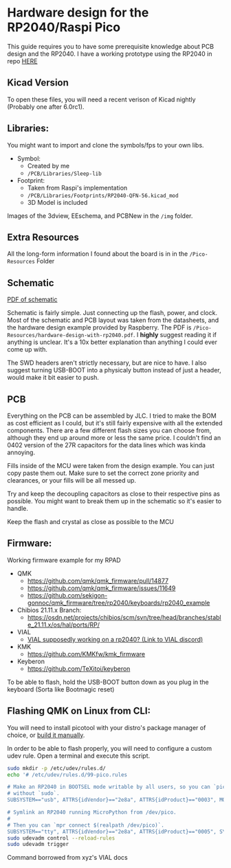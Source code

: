 # Hardware design for the RP2040/Raspi Pico

This guide requires you to have some prerequisite knowledge about PCB design and the RP2040. I have a working prototype using the RP2040 in repo [HERE](https://github.com/Sleepdealr/RPAD) 

## Kicad Version
To open these files, you will need a recent verison of Kicad nightly (Probably one after 6.0rc1).
## Libraries: 
You might want to import and clone the symbols/fps to your own libs.
- Symbol:
	- Created by me
	- `/PCB/Libraries/Sleep-lib`
- Footprint:
	-  Taken from Raspi's implementation
	- `/PCB/Libraries/Footprints/RP2040-QFN-56.kicad_mod`
	- 3D Model is included

Images of the 3dview, EEschema, and PCBNew in the `/img` folder.
## Extra Resources
All the long-form information I found about the board is in in the `/Pico-Resources` Folder

## Schematic 	 
[PDF of schematic](https://github.com/Sleepdealr/RP2040-designguide/blob/main/PCB/RP2040-Guide-Schematic.pdf)

Schematic is fairly simple. Just connecting up the flash, power, and clock. 
Most of the schematic and PCB layout was taken from the datasheets, and the hardware design example provided by Raspberry. The PDF is `/Pico-Resources/hardware-design-with-rp2040.pdf`.
I **highly** suggest reading it if anything is unclear. It's a 10x better explanation than anything I could ever come up with. 

The SWD headers aren't strictly necessary, but are nice to have. I also suggest turning USB-BOOT into a physicaly button instead of just a header, would make it bit easier to push.

## PCB
Everything on the PCB can be assembled by JLC. I tried to make the BOM as cost efficient as I could, but it's still fairly expensive with all the extended components. There are a few different flash sizes you can choose from, although they end up around more or less the same price. I couldn't find an 0402 version of the 27R capacitors for the data lines which was kinda annoying. 

Fills inside of the MCU were taken from the design example. You can just copy paste them out. Make sure to set the correct zone priority and clearances, or your fills will be all messed up.

Try and keep the decoupling capacitors as close to their respective pins as possible. You might want to break them up in the schematic so it's easier to handle.

Keep the flash and crystal as close as possible to the MCU



## Firmware:
Working firmware example for my RPAD
- QMK
	-	https://github.com/qmk/qmk_firmware/pull/14877
	-	https://github.com/qmk/qmk_firmware/issues/11649
	-	https://github.com/sekigon-gonnoc/qmk_firmware/tree/rp2040/keyboards/rp2040_example
- Chibios 21.11.x Branch:
	- https://osdn.net/projects/chibios/scm/svn/tree/head/branches/stable_21.11.x/os/hal/ports/RP/
- VIAL
	- [VIAL supposedly working on a rp2040? (Link to VIAL discord)](https://canary.discord.com/channels/798171334756401183/798171646045323265/905160785397968926)
- KMK
	- https://github.com/KMKfw/kmk_firmware
- Keyberon
	- https://github.com/TeXitoi/keyberon

To be able to flash, hold the USB-BOOT button down as you plug in the keyboard (Sorta like Bootmagic reset)

## Flashing QMK on Linux from CLI:

You will need to install picotool with your distro's package manager of choice, or [build it manually](https://github.com/raspberrypi/picotool#building).

In order to be able to flash properly, you will need to configure a custom udev rule.
Open a terminal and execute this script.
```bash
sudo mkdir -p /etc/udev/rules.d/
echo '# /etc/udev/rules.d/99-pico.rules

# Make an RP2040 in BOOTSEL mode writable by all users, so you can `picotool`
# without `sudo`. 
SUBSYSTEM=="usb", ATTRS{idVendor}=="2e8a", ATTRS{idProduct}=="0003", MODE="0666"

# Symlink an RP2040 running MicroPython from /dev/pico.
#
# Then you can `mpr connect $(realpath /dev/pico)`.
SUBSYSTEM=="tty", ATTRS{idVendor}=="2e8a", ATTRS{idProduct}=="0005", SYMLINK+="pico"", TAG+="uaccess", TAG+="udev-acl"' | sudo tee /etc/udev/rules.d/99-pico.rules
sudo udevadm control --reload-rules
sudo udevadm trigger
```

Command borrowed from xyz's VIAL docs